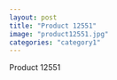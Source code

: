 ```yaml
---
layout: post
title: "Product 12551"
image: "product12551.jpg"
categories: "category1"
---
```

Product 12551

